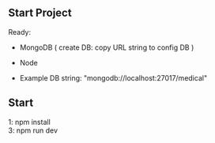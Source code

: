 ## Start Project

Ready:

- MongoDB ( create DB: copy URL string to config DB )
- Node

- Example DB string: "mongodb://localhost:27017/medical"

## Start

1: npm install <br />
3: npm run dev <br />
